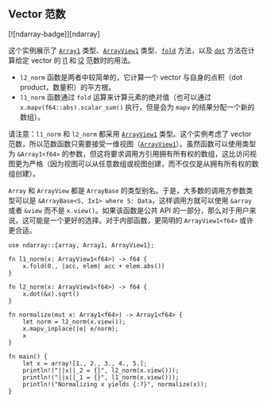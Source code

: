 ## Vector 范数

<!--
> [science/mathematics/linear_algebra/vector-norm.md](https://github.com/rust-lang-nursery/rust-cookbook/blob/master/src/science/mathematics/linear_algebra/vector-norm.md)
> <br />
> commit b61c8e588ad8445de36cd5f28e99232b5f858a41 - 2020.06.01
-->

[![ndarray-badge]][ndarray]

这个实例展示了 [`Array1`] 类型、[`ArrayView1`] 类型、[`fold`] 方法，以及 [`dot`] 方法在计算给定 vector 的 [l1] 和 [l2] 范数时的用法。
+ `l2_norm` 函数是两者中较简单的，它计算一个 vector 与自身的点积（dot product，数量积）的平方根。
+ `l1_norm` 函数通过 `fold` 运算来计算元素的绝对值（也可以通过 `x.mapv(f64::abs).scalar_sum()` 执行，但是会为 `mapv` 的结果分配一个新的数组）。

请注意：`l1_norm` 和 `l2_norm` 都采用 [`ArrayView1`] 类型。这个实例考虑了 vector 范数，所以范数函数只需要接受一维视图（[`ArrayView1`]）。虽然函数可以使用类型为 `&Array1<f64>` 的参数，但这将要求调用方引用拥有所有权的数组，这比访问视图更为严格（因为视图可以从任意数组或视图创建，而不仅仅是从拥有所有权的数组创建）。

`Array` 和 `ArrayView` 都是 `ArrayBase` 的类型别名。于是，大多数的调用方参数类型可以是 `&ArrayBase<S, Ix1> where S: Data`，这样调用方就可以使用 `&array` 或者 `&view` 而不是 `x.view()`。如果该函数是公共 API 的一部分，那么对于用户来说，这可能是一个更好的选择。对于内部函数，更简明的 `ArrayView1<f64>` 或许更合适。

```rust,edition2018
use ndarray::{array, Array1, ArrayView1};

fn l1_norm(x: ArrayView1<f64>) -> f64 {
    x.fold(0., |acc, elem| acc + elem.abs())
}

fn l2_norm(x: ArrayView1<f64>) -> f64 {
    x.dot(&x).sqrt()
}

fn normalize(mut x: Array1<f64>) -> Array1<f64> {
    let norm = l2_norm(x.view());
    x.mapv_inplace(|e| e/norm);
    x
}

fn main() {
    let x = array![1., 2., 3., 4., 5.];
    println!("||x||_2 = {}", l2_norm(x.view()));
    println!("||x||_1 = {}", l1_norm(x.view()));
    println!("Normalizing x yields {:?}", normalize(x));
}
```

[`Array1`]: https://docs.rs/ndarray/*/ndarray/type.Array1.html
[`ArrayView1`]: https://docs.rs/ndarray/*/ndarray/type.ArrayView1.html
[`dot`]: https://docs.rs/ndarray/*/ndarray/struct.ArrayBase.html#method.dot
[`fold`]: https://docs.rs/ndarray/*/ndarray/struct.ArrayBase.html#method.fold
[l1]: http://mathworld.wolfram.com/L1-Norm.html
[l2]: http://mathworld.wolfram.com/L2-Norm.html
